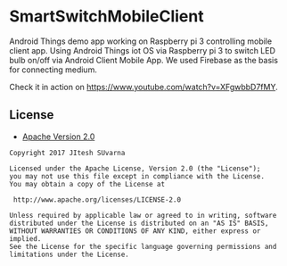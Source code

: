 # SmartSwitchMobileClient

Android Things demo app working on Raspberry pi 3 controlling mobile client app.
Using Android Things iot OS via Raspberry pi 3 to switch LED bulb on/off via Android Client Mobile App. We used Firebase as the basis for connecting medium.

Check it in action on https://www.youtube.com/watch?v=XFgwbbD7fMY.
 
 ## License

* [Apache Version 2.0](http://www.apache.org/licenses/LICENSE-2.0.html)

```
Copyright 2017 JItesh SUvarna

Licensed under the Apache License, Version 2.0 (the "License");
you may not use this file except in compliance with the License.
You may obtain a copy of the License at

 http://www.apache.org/licenses/LICENSE-2.0

Unless required by applicable law or agreed to in writing, software
distributed under the License is distributed on an "AS IS" BASIS,
WITHOUT WARRANTIES OR CONDITIONS OF ANY KIND, either express or implied.
See the License for the specific language governing permissions and
limitations under the License.
